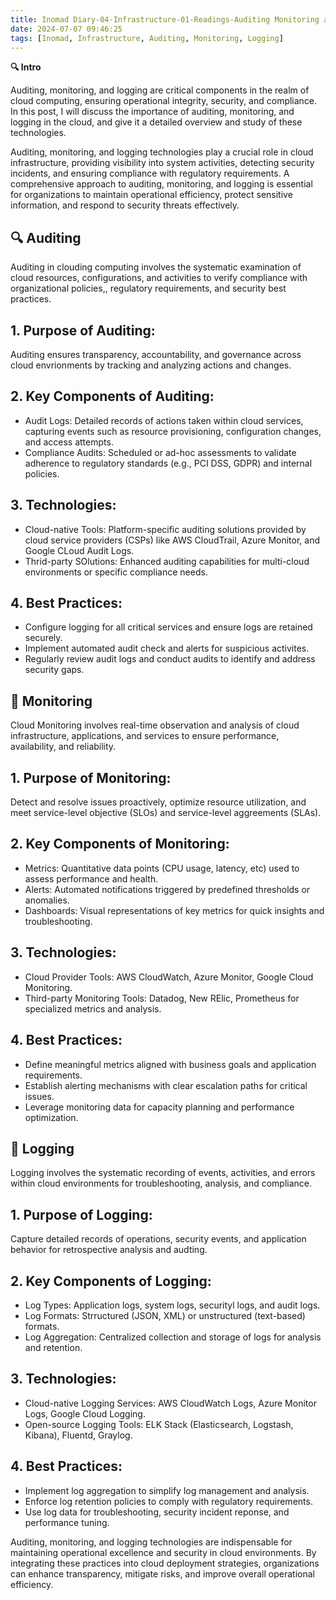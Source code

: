 ```yaml
---
title: Inomad Diary-04-Infrastructure-01-Readings-Auditing Monitoring and Logging
date: 2024-07-07 09:46:25
tags: [Inomad, Infrastructure, Auditing, Monitoring, Logging]
---
```


**🔍 Intro**

Auditing, monitoring, and logging are critical components in the realm of cloud computing, ensuring operational integrity, security, and compliance. In this post, I will discuss the importance of auditing, monitoring, and logging in the cloud, and give it a detailed overview and study of these technologies.

<!-- more -->

Auditing, monitoring, and logging technologies play a crucial role in cloud infrastructure, providing visibility into system activities, detecting security incidents, and ensuring compliance with regulatory requirements. A comprehensive approach to auditing, monitoring, and logging is essential for organizations to maintain operational efficiency, protect sensitive information, and respond to security threats effectively.

## **🔍 Auditing**

Auditing in clouding computing involves the systematic examination of cloud resources, configurations, and activities to verify compliance with organizational policies,, regulatory requirements, and security best practices.

## 1. Purpose of Auditing:
Auditing ensures transparency, accountability, and governance across cloud envrionments by tracking and analyzing actions and changes.

## 2. Key Components of Auditing:
- Audit Logs: Detailed records of actions taken within cloud services, capturing events such as resource provisioning, configuration changes, and access attempts.
- Compliance Audits: Scheduled or ad-hoc assessments to validate adherence to regulatory standards (e.g., PCI DSS, GDPR) and internal policies.

## 3. Technologies:
- Cloud-native Tools: Platform-specific auditing solutions provided by cloud service providers (CSPs) like AWS CloudTrail, Azure Monitor, and Google CLoud Audit Logs.
- Thrid-party SOlutions: Enhanced auditing capabilities for multi-cloud environments or specific compliance needs.

## 4. Best Practices:
- Configure logging for all critical services and ensure logs are retained securely.
- Implement automated audit check and alerts for suspicious activites.
- Regularly review audit logs and conduct audits to identify and address security gaps.

## **👀 Monitoring**

Cloud Monitoring involves real-time observation and analysis of cloud infrastructure, applications, and services to ensure performance, availability, and reliability.

##  1. Purpose of Monitoring:
Detect and resolve issues proactively, optimize resource utilization, and meet service-level objective (SLOs) and service-level aggreements (SLAs).

## 2. Key Components of Monitoring:
- Metrics: Quantitative data points (CPU usage, latency, etc) used to assess performance and health.
- Alerts: Automated notifications triggered by predefined thresholds or anomalies.
- Dashboards: Visual representations of key metrics for quick insights and troubleshooting.

## 3. Technologies:
- Cloud Provider Tools: AWS CloudWatch, Azure Monitor, Google Cloud Monitoring.
- Third-party Monitoring Tools: Datadog, New RElic, Prometheus for specialized metrics and analysis.

## 4. Best Practices:
- Define meaningful metrics aligned with business goals and application requirements.
- Establish alerting mechanisms with clear escalation paths for critical issues.
- Leverage monitoring data for capacity planning and performance optimization.

## **📝 Logging**

Logging involves the systematic recording of events, activities, and errors within cloud environments for troubleshooting, analysis, and compliance.

## 1. Purpose of Logging:
Capture detailed records of operations, security events, and application behavior for retrospective analysis and audting.

## 2. Key Components of Logging:
- Log Types: Application logs, system logs, securityl logs, and audit logs.
- Log Formats: Strructured (JSON, XML) or unstructured (text-based) formats.
- Log Aggregation: Centralized collection and storage of logs for analysis and retention.

## 3. Technologies:
- Cloud-native Logging Services: AWS CloudWatch Logs, Azure Monitor Logs, Google Cloud Logging.
- Open-source Logging Tools: ELK Stack (Elasticsearch, Logstash, Kibana), Fluentd, Graylog.

## 4. Best Practices:
- Implement log aggregation to simplify log management and analysis.
- Enforce log retention policies to comply with regulatory requirements.
- Use log data for troubleshooting, security incident reponse, and performance tuning.

Auditing, monitoring, and logging technologies are indispensable for maintaining operational excellence and security in cloud environments. By integrating these practices into cloud deployment strategies, organizations can enhance transparency, mitigate risks, and improve overall operational efficiency.




